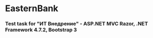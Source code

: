 # EasternBank
### Test task for "ИТ Внедрение" - ASP.NET MVC Razor, .NET Framework 4.7.2, Bootstrap 3
